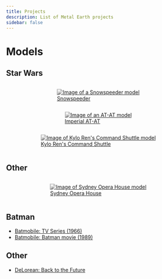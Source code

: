 ```yaml
---
title: Projects
description: List of Metal Earth projects
sidebar: false
---
```


# Models

## Star Wars

<div class="images">
    <a href="/models/snowspeeder">
        <figure>
            <img src="/images/snowspeeder/entry.webp" alt="Image of a Snowspeeder model"/>
            <figcaption>Snowspeeder</figcaption>
        </figure>
    </a>
    <a href="/models/at-at">
        <figure>
            <img src="/images/at-at/entry.webp" alt="Image of an AT-AT model"/>
            <figcaption>Imperial AT-AT</figcaption>
        </figure>
    </a>
    <a href="/models/kylo-ren-command-shuttle">
        <figure>
            <img src="/images/kylo-shuttle/entry.webp" alt="Image of Kylo Ren's Command Shuttle model"/>
            <figcaption>Kylo Ren's Command Shuttle</figcaption>
        </figure>
    </a>
</div>

## Other

<div class="images">
    <a href="/models/sydney-opera-house">
        <figure>
            <img src="/images/sydney-opera-house/entry.webp" alt="Image of Sydney Opera House model"/>
            <figcaption>Sydney Opera House</figcaption>
        </figure>
    </a>
</div>

<style lang="scss">
    .images {
        margin: 1rem;
        display: flex;
        flex-wrap: wrap;
        justify-content: space-around;

        figure {
            transition: 100ms linear;

            img {
                filter: grayscale(1);
            }

            &:hover {
                transform: perspective(100px) translateZ(3px) rotateZ(-1deg);
                filter: drop-shadow(10px 10px 20px black);

                img {
                    filter: none;
                }
            }
        }
    }
</style>

## Batman

- [Batmobile: TV Series (1966)](./batman/batmobile-tv-series/)
- [Batmobile: Batman movie (1989)](./batman/batmobile-batman-movie/)

## Other

- [DeLorean: Back to the Future](./other/back-to-the-future-delorean/)
